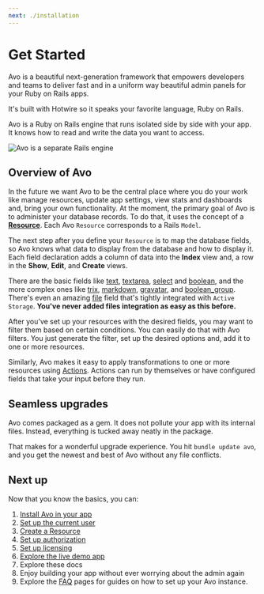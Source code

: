 ```yaml
---
next: ./installation
---
```


# Get Started

Avo is a beautiful next-generation framework that empowers developers and teams to deliver fast and in a uniform way beautiful admin panels for your Ruby on Rails apps.

It's built with Hotwire so it speaks your favorite language, <span class="text-red-700">Ruby on Rails</span>.

Avo is a Ruby on Rails engine that runs isolated side by side with your app. It knows how to read and write the data you want to access.

<img :src="$withBase('/assets/img/avo-engine.jpg')" alt="Avo is a separate Rails engine" class="border mb-4" />

## Overview of Avo

In the future we want Avo to be the central place where you do your work like manage resources, update app settings, view stats and dashboards and, bring your own functionality. At the moment, the primary goal of Avo is to administer your database records. To do that, it uses the concept of a [**Resource**](./resources.html). Each Avo `Resource` corresponds to a Rails `Model`.

The next step after you define your `Resource` is to map the database fields, so Avo knows what data to display from the database and how to display it. Each field declaration adds a column of data into the **Index** view and, a row in the **Show**, **Edit**, and **Create** views.

There are the basic fields like [text](./fields.html#text), [textarea](./fields.html#textarea), [select](./fields.html#select) and [boolean](./fields.html#boolean), and the more complex ones like [trix](./fields.html#trix), [markdown](./fields.html#markdown), [gravatar](./fields.html#gravatar), and [boolean_group](./fields.html#boolean_group). There's even an amazing [file](./fields.html#file) field that's tightly integrated with `Active Storage`. **You've never added files integration as easy as this before.**

After you've set up your resources with the desired fields, you may want to filter them based on certain conditions. You can easily do that with Avo filters. You just generate the filter, set up the desired options and, add it to one or more resources.

Similarly, Avo makes it easy to apply transformations to one or more resources using [Actions](./actions.html). Actions can run by themselves or have configured fields that take your input before they run.

## Seamless upgrades

Avo comes packaged as a gem. It does not pollute your app with its internal files. Instead, everything is tucked away neatly in the package.

That makes for a wonderful upgrade experience. You hit `bundle update avo`, and you get the newest and best of Avo without any file conflicts.

## Next up

Now that you know the basics, you can:

1. [Install Avo in your app](./installation.html)
1. [Set up the current user](authentication.html#customize-the-current-user-method)
1. [Create a Resource](./resources.html#defining-resources)
1. [Set up authorization](authorization.html)
1. [Set up licensing](licensing)
1. [Explore the live demo app](https://avodemo.herokuapp.com)
1. Explore these docs
1. Enjoy building your app without ever worrying about the admin again
1. Explore the [FAQ](faq) pages for guides on how to set up your Avo instance.
